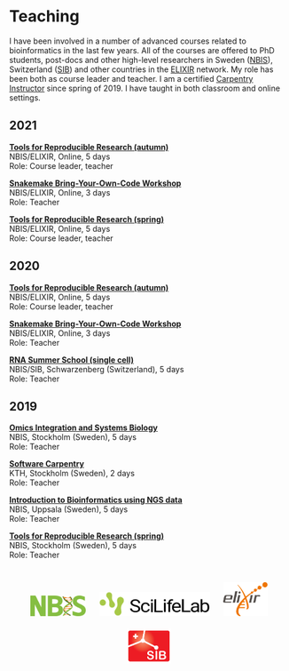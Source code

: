 # Teaching

I have been involved in a number of advanced courses related to bioinformatics
in the last few years. All of the courses are offered to PhD students, post-docs
and other high-level researchers in Sweden ([NBIS](https://nbis.se/)),
Switzerland ([SIB](https://www.sib.swiss/)) and other countries in the
[ELIXIR](https://elixir-europe.org/) network. My role has been both as course
leader and teacher. I am a certified [Carpentry Instructor](https://software-carpentry.org/)
since spring of 2019. I have taught in both classroom and online settings.

## 2021

**[Tools for Reproducible Research (autumn)](https://uppsala.instructure.com/courses/51980)**
<br> NBIS/ELIXIR, Online, 5 days
<br> Role: Course leader, teacher

**[Snakemake Bring-Your-Own-Code Workshop](https://uppsala.instructure.com/courses/52153)**
<br> NBIS/ELIXIR, Online, 3 days
<br> Role: Teacher

**[Tools for Reproducible Research (spring)](https://nbis-reproducible-research.readthedocs.io/en/course_2104/)**
<br> NBIS/ELIXIR, Online, 5 days
<br> Role: Course leader, teacher

## 2020

**[Tools for Reproducible Research (autumn)](https://nbis-reproducible-research.readthedocs.io/en/course_2010/)**
<br> NBIS/ELIXIR, Online, 5 days
<br> Role: Course leader, teacher

**[Snakemake Bring-Your-Own-Code Workshop](https://uppsala.instructure.com/courses/52153)**
<br> NBIS/ELIXIR, Online, 3 days
<br> Role: Teacher

**[RNA Summer School (single cell)](https://sib-swiss.github.io/SchoolRNA2020/)**
<br> NBIS/SIB, Schwarzenberg (Switzerland), 5 days
<br> Role: Teacher

## 2019

**[Omics Integration and Systems Biology](https://nbisweden.github.io/workshop_omics_integration/)**
<br> NBIS, Stockholm (Sweden), 5 days
<br> Role: Teacher

**[Software Carpentry](https://wikfeldt.github.io/2019-06-18-stockholm/)**
<br> KTH, Stockholm (Sweden), 2 days
<br> Role: Teacher

**[Introduction to Bioinformatics using NGS data](https://scilifelab.github.io/courses/ngsintro/1902/)**
<br> NBIS, Uppsala (Sweden), 5 days
<br> Role: Teacher

**[Tools for Reproducible Research (spring)](https://nbis-reproducible-research.readthedocs.io/en/course_1905/)**
<br> NBIS, Stockholm (Sweden), 5 days
<br> Role: Teacher

<br>

<center>
<img src="/assets/img/nbis-logo.svg" alt="NBIS" style="width:100px; padding:10px"/>
<img src="/assets/img/scilife-logo.png" alt="SciLife" style="width:200px; padding:10px"/>
<img src="/assets/img/elixir-logo.png" alt="ELIXIR" style="width:80px; padding:10px"/>
<img src="/assets/img/sib-logo.png" alt="SIB" style="width:80px; padding:10px"/>
</center>
